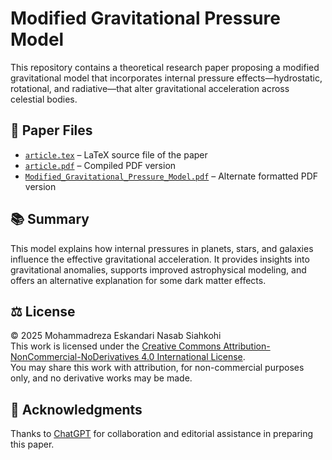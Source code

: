 # Modified Gravitational Pressure Model

This repository contains a theoretical research paper proposing a modified gravitational model that incorporates internal pressure effects—hydrostatic, rotational, and radiative—that alter gravitational acceleration across celestial bodies.

## 📄 Paper Files

- [`article.tex`](./article.tex) – LaTeX source file of the paper  
- [`article.pdf`](./article.pdf) – Compiled PDF version  
- [`Modified_Gravitational_Pressure_Model.pdf`](./Modified_Gravitational_Pressure_Model.pdf) – Alternate formatted PDF version

## 📚 Summary

This model explains how internal pressures in planets, stars, and galaxies influence the effective gravitational acceleration. It provides insights into gravitational anomalies, supports improved astrophysical modeling, and offers an alternative explanation for some dark matter effects.

## ⚖️ License

© 2025 Mohammadreza Eskandari Nasab Siahkohi  
This work is licensed under the [Creative Commons Attribution-NonCommercial-NoDerivatives 4.0 International License](https://creativecommons.org/licenses/by-nc-nd/4.0/).  
You may share this work with attribution, for non-commercial purposes only, and no derivative works may be made.

## 🤝 Acknowledgments

Thanks to [ChatGPT](https://openai.com/chatgpt) for collaboration and editorial assistance in preparing this paper.


